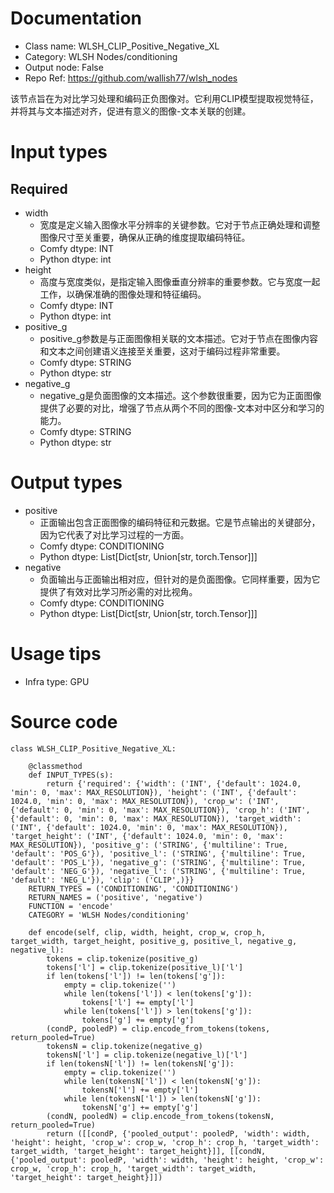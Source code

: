 # Documentation
- Class name: WLSH_CLIP_Positive_Negative_XL
- Category: WLSH Nodes/conditioning
- Output node: False
- Repo Ref: https://github.com/wallish77/wlsh_nodes

该节点旨在为对比学习处理和编码正负图像对。它利用CLIP模型提取视觉特征，并将其与文本描述对齐，促进有意义的图像-文本关联的创建。

# Input types
## Required
- width
    - 宽度是定义输入图像水平分辨率的关键参数。它对于节点正确处理和调整图像尺寸至关重要，确保从正确的维度提取编码特征。
    - Comfy dtype: INT
    - Python dtype: int
- height
    - 高度与宽度类似，是指定输入图像垂直分辨率的重要参数。它与宽度一起工作，以确保准确的图像处理和特征编码。
    - Comfy dtype: INT
    - Python dtype: int
- positive_g
    - positive_g参数是与正面图像相关联的文本描述。它对于节点在图像内容和文本之间创建语义连接至关重要，这对于编码过程非常重要。
    - Comfy dtype: STRING
    - Python dtype: str
- negative_g
    - negative_g是负面图像的文本描述。这个参数很重要，因为它为正面图像提供了必要的对比，增强了节点从两个不同的图像-文本对中区分和学习的能力。
    - Comfy dtype: STRING
    - Python dtype: str

# Output types
- positive
    - 正面输出包含正面图像的编码特征和元数据。它是节点输出的关键部分，因为它代表了对比学习过程的一方面。
    - Comfy dtype: CONDITIONING
    - Python dtype: List[Dict[str, Union[str, torch.Tensor]]]
- negative
    - 负面输出与正面输出相对应，但针对的是负面图像。它同样重要，因为它提供了有效对比学习所必需的对比视角。
    - Comfy dtype: CONDITIONING
    - Python dtype: List[Dict[str, Union[str, torch.Tensor]]]

# Usage tips
- Infra type: GPU

# Source code
```
class WLSH_CLIP_Positive_Negative_XL:

    @classmethod
    def INPUT_TYPES(s):
        return {'required': {'width': ('INT', {'default': 1024.0, 'min': 0, 'max': MAX_RESOLUTION}), 'height': ('INT', {'default': 1024.0, 'min': 0, 'max': MAX_RESOLUTION}), 'crop_w': ('INT', {'default': 0, 'min': 0, 'max': MAX_RESOLUTION}), 'crop_h': ('INT', {'default': 0, 'min': 0, 'max': MAX_RESOLUTION}), 'target_width': ('INT', {'default': 1024.0, 'min': 0, 'max': MAX_RESOLUTION}), 'target_height': ('INT', {'default': 1024.0, 'min': 0, 'max': MAX_RESOLUTION}), 'positive_g': ('STRING', {'multiline': True, 'default': 'POS_G'}), 'positive_l': ('STRING', {'multiline': True, 'default': 'POS_L'}), 'negative_g': ('STRING', {'multiline': True, 'default': 'NEG_G'}), 'negative_l': ('STRING', {'multiline': True, 'default': 'NEG_L'}), 'clip': ('CLIP',)}}
    RETURN_TYPES = ('CONDITIONING', 'CONDITIONING')
    RETURN_NAMES = ('positive', 'negative')
    FUNCTION = 'encode'
    CATEGORY = 'WLSH Nodes/conditioning'

    def encode(self, clip, width, height, crop_w, crop_h, target_width, target_height, positive_g, positive_l, negative_g, negative_l):
        tokens = clip.tokenize(positive_g)
        tokens['l'] = clip.tokenize(positive_l)['l']
        if len(tokens['l']) != len(tokens['g']):
            empty = clip.tokenize('')
            while len(tokens['l']) < len(tokens['g']):
                tokens['l'] += empty['l']
            while len(tokens['l']) > len(tokens['g']):
                tokens['g'] += empty['g']
        (condP, pooledP) = clip.encode_from_tokens(tokens, return_pooled=True)
        tokensN = clip.tokenize(negative_g)
        tokensN['l'] = clip.tokenize(negative_l)['l']
        if len(tokensN['l']) != len(tokensN['g']):
            empty = clip.tokenize('')
            while len(tokensN['l']) < len(tokensN['g']):
                tokensN['l'] += empty['l']
            while len(tokensN['l']) > len(tokensN['g']):
                tokensN['g'] += empty['g']
        (condN, pooledN) = clip.encode_from_tokens(tokensN, return_pooled=True)
        return ([[condP, {'pooled_output': pooledP, 'width': width, 'height': height, 'crop_w': crop_w, 'crop_h': crop_h, 'target_width': target_width, 'target_height': target_height}]], [[condN, {'pooled_output': pooledP, 'width': width, 'height': height, 'crop_w': crop_w, 'crop_h': crop_h, 'target_width': target_width, 'target_height': target_height}]])
```
